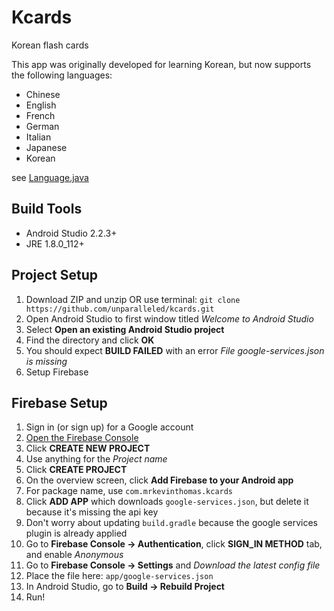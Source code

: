# Kcards
Korean flash cards

This app was originally developed for learning Korean, but now supports the following languages:
* Chinese
* English
* French
* German
* Italian
* Japanese
* Korean

see [Language.java](https://github.com/unparalleled/kcards/blob/master/app/src/main/java/com/mrkevinthomas/kcards/models/Language.java)

## Build Tools
* Android Studio 2.2.3+
* JRE 1.8.0_112+

## Project Setup
1. Download ZIP and unzip OR use terminal: `git clone https://github.com/unparalleled/kcards.git`
2. Open Android Studio to first window titled _Welcome to Android Studio_ 
3. Select __Open an existing Android Studio project__
4. Find the directory and click __OK__
5. You should expect __BUILD FAILED__ with an error _File google-services.json is missing_
6. Setup Firebase

## Firebase Setup
1. Sign in (or sign up) for a Google account
2. [Open the Firebase Console](https://console.firebase.google.com/)
3. Click __CREATE NEW PROJECT__
4. Use anything for the _Project name_
5. Click __CREATE PROJECT__
6. On the overview screen, click __Add Firebase to your Android app__
7. For package name, use `com.mrkevinthomas.kcards`
8. Click __ADD APP__ which downloads `google-services.json`, but delete it because it's missing the api key
9. Don't worry about updating `build.gradle` because the google services plugin is already applied
10. Go to __Firebase Console -> Authentication__, click __SIGN_IN METHOD__ tab, and enable _Anonymous_
11. Go to __Firebase Console -> Settings__ and _Download the latest config file_
12. Place the file here: `app/google-services.json`
13. In Android Studio, go to __Build -> Rebuild Project__
14. Run!
